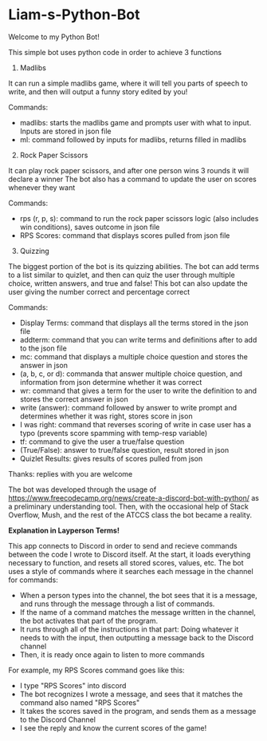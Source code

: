 # Liam-s-Python-Bot

Welcome to my Python Bot!

This simple bot uses python code in order to achieve 3 functions

1. Madlibs

It can run a simple madlibs game, where it will tell you parts of speech to write, and then will output a funny story edited by you!

  Commands:
  - madlibs: starts the madlibs game and prompts user with what to input. Inputs are stored in json file
  - ml: command followed by inputs for madlibs, returns filled in madlibs

2. Rock Paper Scissors

It can play rock paper scissors, and after one person wins 3 rounds it will declare a winner
The bot also has a command to update the user on scores whenever they want

  Commands:
  - rps (r, p, s): command to run the rock paper scissors logic (also includes win conditions), saves outcome in json file
  - RPS Scores: command that displays scores pulled from json file

3. Quizzing

The biggest portion of the bot is its quizzing abilities. 
The bot can add terms to a list similar to quizlet, and then can quiz the user through multiple choice, written answers, and true and false!
This bot can also update the user giving the number correct and percentage correct

  Commands:
  - Display Terms: command that displays all the terms stored in the json file
  - addterm: command that you can write terms and definitions after to add to the json file
  - mc: command that displays a multiple choice question and stores the answer in json
  - (a, b, c, or d): commanda that answer multiple choice question, and information from json determine whether it was correct 
  - wr: command that gives a term for the user to write the definition to and stores the correct answer in json
  - write (answer): command followed by answer to write prompt and determines whether it was right, stores score in json
  - I was right: command that reverses scoring of write in case user has a typo (prevents score spamming with temp-resp variable)
  - tf: command to give the user a true/false question
  - (True/False): answer to true/false question, result stored in json
  - Quizlet Results: gives results of scores pulled from json

Thanks: replies with you are welcome

The bot was developed through the usage of https://www.freecodecamp.org/news/create-a-discord-bot-with-python/ as a preliminary understanding tool.
Then, with the occasional help of Stack Overflow, Mush, and the rest of the ATCCS class the bot became a reality.



**Explanation in Layperson Terms!**

This app connects to Discord in order to send and recieve commands between the code I wrote to Discord itself.
At the start, it loads everything necessary to function, and resets all stored scores, values, etc.
The bot uses a style of commands where it searches each message in the channel for commands:

  - When a person types into the channel, the bot sees that it is a message, and runs through the message through a list of commands.
  - If the name of a command matches the message written in the channel, the bot activates that part of the program.
  - It runs through all of the instructions in that part: Doing whatever it needs to with the input, then outputting a message back to the Discord channel
  - Then, it is ready once again to listen to more commands

For example, my RPS Scores command goes like this:

- I type "RPS Scores" into discord
- The bot recognizes I wrote a message, and sees that it matches the command also named "RPS Scores"
- It takes the scores saved in the program, and sends them as a message to the Discord Channel
- I see the reply and know the current scores of the game!

